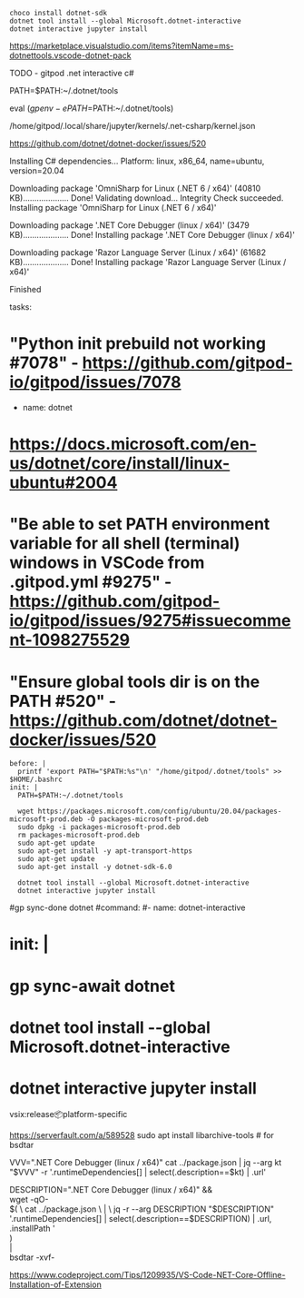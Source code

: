 ```
choco install dotnet-sdk
dotnet tool install --global Microsoft.dotnet-interactive
dotnet interactive jupyter install
```
https://marketplace.visualstudio.com/items?itemName=ms-dotnettools.vscode-dotnet-pack

TODO - gitpod .net interactive c#


PATH=$PATH:~/.dotnet/tools


eval $(gp env -e PATH=$PATH:~/.dotnet/tools)

/home/gitpod/.local/share/jupyter/kernels/.net-csharp/kernel.json


https://github.com/dotnet/dotnet-docker/issues/520



Installing C# dependencies...
Platform: linux, x86_64, name=ubuntu, version=20.04

Downloading package 'OmniSharp for Linux (.NET 6 / x64)' (40810 KB).................... Done!
Validating download...
Integrity Check succeeded.
Installing package 'OmniSharp for Linux (.NET 6 / x64)'

Downloading package '.NET Core Debugger (linux / x64)' (3479 KB).................... Done!
Installing package '.NET Core Debugger (linux / x64)'

Downloading package 'Razor Language Server (Linux / x64)' (61682 KB).................... Done!
Installing package 'Razor Language Server (Linux / x64)'

Finished



tasks:  
  # "Python init prebuild not working #7078" - https://github.com/gitpod-io/gitpod/issues/7078
  - name: dotnet
# https://docs.microsoft.com/en-us/dotnet/core/install/linux-ubuntu#2004
# "Be able to set PATH environment variable for all shell (terminal) windows in VSCode from .gitpod.yml #9275" - https://github.com/gitpod-io/gitpod/issues/9275#issuecomment-1098275529
# "Ensure global tools dir is on the PATH #520" - https://github.com/dotnet/dotnet-docker/issues/520

    before: |
      printf 'export PATH="$PATH:%s"\n' "/home/gitpod/.dotnet/tools" >> $HOME/.bashrc
    init: |
      PATH=$PATH:~/.dotnet/tools

      wget https://packages.microsoft.com/config/ubuntu/20.04/packages-microsoft-prod.deb -O packages-microsoft-prod.deb
      sudo dpkg -i packages-microsoft-prod.deb
      rm packages-microsoft-prod.deb
      sudo apt-get update
      sudo apt-get install -y apt-transport-https
      sudo apt-get update
      sudo apt-get install -y dotnet-sdk-6.0

      dotnet tool install --global Microsoft.dotnet-interactive
      dotnet interactive jupyter install

#gp sync-done dotnet
#command: 
#- name: dotnet-interactive
#  init: |
#    gp sync-await dotnet
#    dotnet tool install --global Microsoft.dotnet-interactive
#    dotnet interactive jupyter install



vsix:release:package:platform-specific


https://serverfault.com/a/589528
sudo apt install libarchive-tools   # for bsdtar

VVV=".NET Core Debugger (linux / x64)" cat ../package.json | jq --arg kt "$VVV" -r '.runtimeDependencies[] | select(.description==$kt) | .url'

DESCRIPTION=".NET Core Debugger (linux / x64)" && \
wget -qO- \
$( \
    cat ../package.json \
    | \
    jq -r --arg DESCRIPTION "$DESCRIPTION" \
        '.runtimeDependencies[] | select(.description==$DESCRIPTION) | .url, .installPath ' \
) \
| \
bsdtar -xvf-


https://www.codeproject.com/Tips/1209935/VS-Code-NET-Core-Offline-Installation-of-Extension

